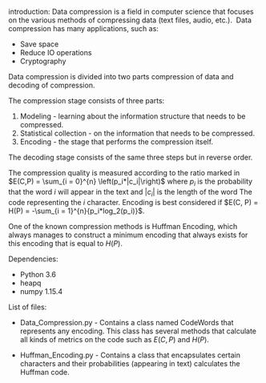 introduction:
Data compression is a field in computer science that focuses on the various methods of compressing data (text files, audio, etc.).
 Data compression has many applications, such as:
* Save space
* Reduce IO operations
* Cryptography

Data compression is divided into two parts compression of data and decoding of compression.

The compression stage consists of three parts:

1. Modeling - learning about the information structure that needs to be compressed.
2. Statistical collection - on the information that needs to be compressed.
3. Encoding - the stage that performs the compression itself.

The decoding stage consists of the same three steps but in reverse order.

The compression quality is measured according to the [](https://latex.codecogs.com/gif.latex?%5Cfrac%7Bbits%7D%7Bcharacter%7D)ratio marked in $E(C,P) = \sum_{i  = 0}^{n} \left(p_i*|c_i|\right)$ where $p_i$ is the probability that the word $i$ will appear in the text and $|c_i|$ is the length of the word The code representing the $i$ character. Encoding is best considered if $E(C, P) = H(P) = -\sum_{i = 1}^{n}{p_i*log_2(p_i)}$.

One of the known compression methods is Huffman Encoding, which always manages to construct a minimum encoding that always exists for this encoding that is equal to $H(P)$.

Dependencies:
* Python 3.6
* heapq
* numpy 1.15.4

List of files:
* Data_Compression.py - Contains a class named CodeWords that represents any encoding.
    This class has several methods that calculate all kinds of metrics on the code such as $E(C, P)$ and $H(P)$.

* Huffman_Encoding.py - Contains a class that encapsulates certain characters and their probabilities (appearing in text) calculates the Huffman code.
